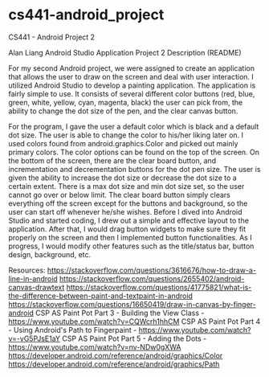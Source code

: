 # cs441-android_project
CS441 - Android Project 2

Alan Liang
Android Studio Application 
Project 2 Description (README)

For my second Android project, we were assigned to create an application that allows the user to draw on the screen and deal with user interaction. I utilized Android Studio to develop a painting application. The application is fairly simple to use. It consists of several different color buttons (red, blue, green, white, yellow, cyan, magenta, black) the user can pick from, the ability to change the dot size of the pen, and the clear canvas button. 
	
For the program, I gave the user a default color which is black and a default dot size. The user is able to change the color to his/her liking later on. I used colors found from android.graphics.Color and picked out mainly primary colors. The color options can be found on the top of the screen. On the bottom of the screen, there are the clear board button, and incrementation and decrementation buttons for the dot pen size. The user is given the ability to increase the dot size or decrease the dot size to a certain extent. There is a max dot size and min dot size set, so the user cannot go over or below limit. The clear board button simply clears everything off the screen except for the buttons and background, so the user can start off whenever he/she wishes. Before I dived into Android Studio and started coding, I drew out a simple and effective layout to the application. After that, I would drag button widgets to make sure they fit properly on the screen and then I implemented button functionalities. As I progress, I would modify other features such as the title/status bar, button design, background, etc.  

Resources:
https://stackoverflow.com/questions/3616676/how-to-draw-a-line-in-android
https://stackoverflow.com/questions/2655402/android-canvas-drawtext
https://stackoverflow.com/questions/41775821/what-is-the-difference-between-paint-and-textpaint-in-android
https://stackoverflow.com/questions/16650419/draw-in-canvas-by-finger-android
CSP AS Paint Pot Part 3 - Building the View Class - https://www.youtube.com/watch?v=CQWcrh1hhCM
CSP AS Paint Pot Part 4 - Using Android's Path to Fingerpaint - https://www.youtube.com/watch?v=-vG5PJsE1aY
CSP AS Paint Pot Part 5 - Adding the Dots - https://www.youtube.com/watch?v=nv-NDw0gXWA
https://developer.android.com/reference/android/graphics/Color
https://developer.android.com/reference/android/graphics/Path


